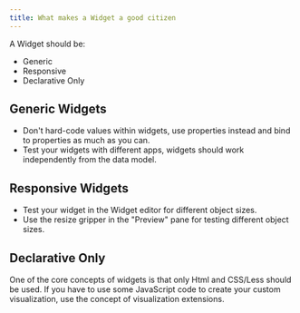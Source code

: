 ```yaml
---
title: What makes a Widget a good citizen
---
```


A Widget should be:

- Generic
- Responsive
- Declarative Only

## Generic Widgets

- Don't hard-code values within widgets, use properties instead and bind to properties as much as you can.
- Test your widgets with different apps, widgets should work independently from the data model.

## Responsive Widgets

- Test your widget in the Widget editor for different object sizes.
- Use the resize gripper in the "Preview" pane for testing different object sizes.


## Declarative Only
One of the core concepts of widgets is that only Html and CSS/Less should be used.
If you have to use some JavaScript code to create your custom visualization, use the concept of visualization extensions.
